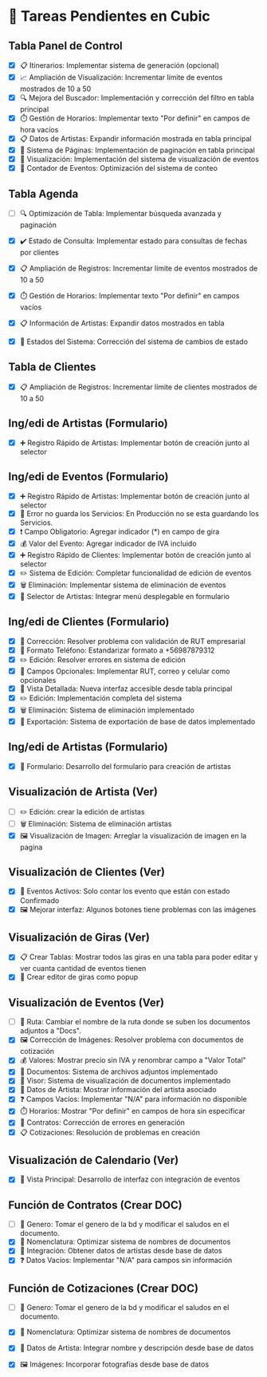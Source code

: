 
# 🎯 Tareas Pendientes en Cubic

##  Tabla Panel de Control
- [x] 📋 Itinerarios: Implementar sistema de generación (opcional)
- [x] 📈 Ampliación de Visualización: Incrementar límite de eventos mostrados de 10 a 50
- [x] 🔍 Mejora del Buscador: Implementación y corrección del filtro en tabla principal
- [x] ⏱️ Gestión de Horarios: Implementar texto "Por definir" en campos de hora vacíos
- [x] 📋 Datos de Artistas: Expandir información mostrada en tabla principal
- [x] 📄 Sistema de Páginas: Implementación de paginación en tabla principal
- [x] 👀 Visualización: Implementación del sistema de visualización de eventos
- [x] 🔢 Contador de Eventos: Optimización del sistema de conteo

## Tabla Agenda
- [ ] 🔍 Optimización de Tabla: Implementar búsqueda avanzada y paginación
- [x] ✔️ Estado de Consulta: Implementar estado para consultas de fechas por clientes
- [x] 📋 Ampliación de Registros: Incrementar límite de eventos mostrados de 10 a 50
- [x] ⏱️ Gestión de Horarios: Implementar texto "Por definir" en campos vacíos
- [x] 📋 Información de Artistas: Expandir datos mostrados en tabla
- [x] 🔄 Estados del Sistema: Corrección del sistema de cambios de estado


## Tabla de Clientes
- [x] 📋 Ampliación de Registros: Incrementar límite de clientes mostrados de 10 a 50

## Ing/edi de Artistas (Formulario)
- [x] ➕ Registro Rápido de Artistas: Implementar botón de creación junto al selector


## Ing/edi de Eventos (Formulario)
- [x] ➕ Registro Rápido de Artistas: Implementar botón de creación junto al selector
- [x] 🐛 Error no guarda los Servicios: En Producción no se esta guardando los Servicios.
- [x] ❗ Campo Obligatorio: Agregar indicador (*) en campo de gira
- [x] 💰 Valor del Evento: Agregar indicador de IVA incluido
- [x] ➕ Registro Rápido de Clientes: Implementar botón de creación junto al selector
- [x] ✏️ Sistema de Edición: Completar funcionalidad de edición de eventos
- [x] 🗑️ Eliminación: Implementar sistema de eliminación de eventos
- [x] 👥 Selector de Artistas: Integrar menú desplegable en formulario

## Ing/edi de Clientes (Formulario)
- [x] 🐛 Corrección: Resolver problema con validación de RUT empresarial
- [x] 📱 Formato Teléfono: Estandarizar formato a +56987879312
- [x] ✏️ Edición: Resolver errores en sistema de edición
- [x] 📝 Campos Opcionales: Implementar RUT, correo y celular como opcionales
- [x] 👀 Vista Detallada: Nueva interfaz accesible desde tabla principal
- [x] ✏️ Edición: Implementación completa del sistema
- [x] 🗑️ Eliminación: Sistema de eliminación implementado
- [x] 💾 Exportación: Sistema de exportación de base de datos implementado

## Ing/edi de Artistas (Formulario)
- [x] 📝 Formulario: Desarrollo del formulario para creación de artistas

## Visualización de Artista (Ver)
- [ ] ✏️ Edición: crear la edición  de artistas
- [ ] 🗑️ Eliminación: Sistema de eliminación artistas
- [x] 🖼️ Visualización de Imagen: Arreglar la visualización de imagen en la pagina

## Visualización de Clientes (Ver)
- [x] 🐛 Eventos Activos: Solo contar los evento que están con estado Confirmado
- [x] 🖼️ Mejorar interfaz: Algunos botones tiene problemas con las imágenes

## Visualización de Giras (Ver)
- [x] 📋 Crear Tablas: Mostrar todos las giras en una tabla para poder editar y ver cuanta cantidad de eventos tienen
- [x] 📝 Crear editor de giras como popup

## Visualización de Eventos (Ver)
- [ ] 👀 Ruta: Cambiar el nombre de la ruta donde se suben los documentos adjuntos a "Docs".
- [x] 🖼️ Corrección de Imágenes: Resolver problema con documentos de cotización
- [x] 💰 Valores: Mostrar precio sin IVA y renombrar campo a "Valor Total"
- [x] 📎 Documentos: Sistema de archivos adjuntos implementado
- [x] 👀 Visor: Sistema de visualización de documentos implementado
- [x] 👥 Datos de Artista: Mostrar información del artista asociado
- [x] ❓ Campos Vacíos: Implementar "N/A" para información no disponible
- [x] ⏱️ Horarios: Mostrar "Por definir" en campos de hora sin especificar
- [x] 📄 Contratos: Corrección de errores en generación
- [x] 📋 Cotizaciones: Resolución de problemas en creación

## Visualización de Calendario (Ver)
- [x] 📅 Vista Principal: Desarrollo de interfaz con integración de eventos

## Función de Contratos (Crear DOC)
- [ ] 👀 Genero: Tomar el genero de la bd y modificar el saludos en el documento.
- [x] 📄 Nomenclatura: Optimizar sistema de nombres de documentos
- [x] 👥 Integración: Obtener datos de artistas desde base de datos
- [x] ❓ Datos Vacíos: Implementar "N/A" para campos sin información

## Función de Cotizaciones (Crear DOC)
- [ ] 👀 Genero: Tomar el genero de la bd y modificar el saludos en el documento.
- [x] 📄 Nomenclatura: Optimizar sistema de nombres de documentos
- [x] 👥 Datos de Artista: Integrar nombre y descripción desde base de datos
- [x] 🖼️ Imágenes: Incorporar fotografías desde base de datos



